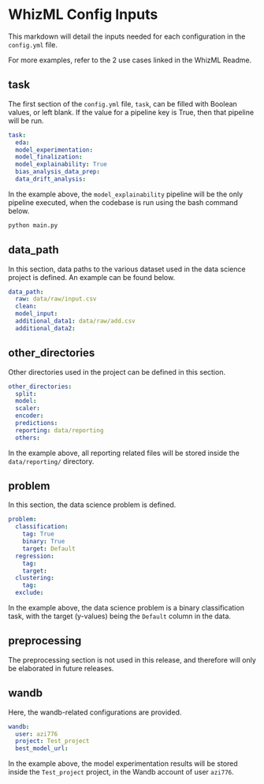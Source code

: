 # WhizML Config Inputs
This markdown will detail the inputs needed for each configuration in the `config.yml` file.

For more examples, refer to the 2 use cases linked in the WhizML Readme.

## task
The first section of the `config.yml` file, `task`, can be filled with Boolean values, or left blank.
If the value for a pipeline key is True, then that pipeline will be run.

```YAML
task:
  eda: 
  model_experimentation: 
  model_finalization:
  model_explainability: True
  bias_analysis_data_prep:
  data_drift_analysis:
```

In the example above, the `model_explainability` pipeline will be the only pipeline executed, when the codebase is run
using the bash command below.

```bash
python main.py
```

## data_path
In this section, data paths to the various dataset used in the data science project is defined. An example can be
found below.

```YAML
data_path:
  raw: data/raw/input.csv
  clean:
  model_input:
  additional_data1: data/raw/add.csv
  additional_data2:
```

## other_directories
Other directories used in the project can be defined in this section.

```YAML
other_directories:
  split:
  model:
  scaler:
  encoder:
  predictions:
  reporting: data/reporting
  others:
```

In the example above, all reporting related files will be stored inside the `data/reporting/` directory.

## problem
In this section, the data science problem is defined.

```YAML
problem:
  classification:
    tag: True
    binary: True
    target: Default
  regression:
    tag:
    target:
  clustering:
    tag:
  exclude:
```

In the example above, the data science problem is a binary classification task, with the target (y-values) being 
the `Default` column in the data.

## preprocessing
The preprocessing section is not used in this release, and therefore will only be elaborated in future releases.

## wandb
Here, the wandb-related configurations are provided.

```YAML
wandb:
  user: azi776
  project: Test_project
  best_model_url: 
```

In the example above, the model experimentation results will be stored inside the `Test_project` project, in the Wandb account of user `azi776`.